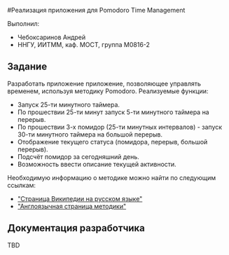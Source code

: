 ﻿#Реализация приложения для Pomodoro Time Management

Выполнил:

 - Чебоксаринов Андрей
 - ННГУ, ИИТММ, каф. МОСТ, группа М0816-2

## Задание

Разработать приложение приложение, позволяющее управлять временем, используя методику Pomodoro.
Реализуемые функции:

 - Запуск 25-ти минутного таймера.
 - По прошествии 25-ти минут запуск 5-ти минутного таймера на перерыв.
 - По прошествии 3-х помидор (25-ти минутных интервалов) - запуск 30-ти минутного таймера на большой перерыв.
 - Отображение текущего статуса (помидора, перерыв, большой перерыв).
 - Подсчёт помидор за сегодняшний день.
 - Возможность ввести описание текущей активности.

Необходимую информацию о методике можно найти по следующим ссылкам:

 - ["Страница Википедии на русском языке"][pomodorowiki]
 - ["Англоязычная страница методики"][pomodoro]

## Документация разработчика

TBD

<!-- LINKS -->
 [pomodorowiki]: https://ru.wikipedia.org/wiki/%D0%9F%D0%BE%D0%BC%D0%B8%D0%B4%D0%BE%D1%80_%28%D0%BC%D0%B5%D1%82%D0%BE%D0%B4%29
 [pomodoro]: http://pomodorotechnique.com/